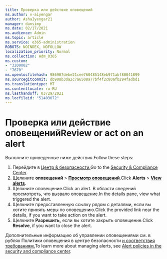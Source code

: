 ```yaml
---
title: Проверка или действие оповещений
ms.author: v-aiyengar
author: AshaIyengar21
manager: dansimp
ms.date: 02/17/2021
ms.audience: Admin
ms.topic: article
ms.service: o365-administration
ROBOTS: NOINDEX, NOFOLLOW
localization_priority: Normal
ms.collection: Adm_O365
ms.custom:
- "3200002"
- "7670"
ms.openlocfilehash: 986907debe21cee760485148eb971abf80041899
ms.sourcegitcommit: db908b3da2c7a6508a77bf4f2c80afb294fadbd1
ms.translationtype: MT
ms.contentlocale: ru-RU
ms.lasthandoff: 03/29/2021
ms.locfileid: "51403072"
---
```

# <a name="review-or-act-on-an-alert"></a><span data-ttu-id="6afe0-102">Проверка или действие оповещений</span><span class="sxs-lookup"><span data-stu-id="6afe0-102">Review or act on an alert</span></span>

<span data-ttu-id="6afe0-103">Выполните приведенные ниже действия.</span><span class="sxs-lookup"><span data-stu-id="6afe0-103">Follow these steps:</span></span>

1. <span data-ttu-id="6afe0-104">Перейдите в [Центр & безопасности.](https://go.microsoft.com/fwlink/p/?linkid=2077143)</span><span class="sxs-lookup"><span data-stu-id="6afe0-104">Go to the [Security & Compliance Center](https://go.microsoft.com/fwlink/p/?linkid=2077143).</span></span>
1. <span data-ttu-id="6afe0-105">Щелкните **оповещений**  >  **[Просмотр оповещений](https://go.microsoft.com/fwlink/?linkid=2103301)**.</span><span class="sxs-lookup"><span data-stu-id="6afe0-105">Click **Alerts** > **[View alerts](https://go.microsoft.com/fwlink/?linkid=2103301)**.</span></span>
1. <span data-ttu-id="6afe0-106">Щелкните оповещение.</span><span class="sxs-lookup"><span data-stu-id="6afe0-106">Click an alert.</span></span> <span data-ttu-id="6afe0-107">В области сведений просмотреть, что вызвало оповещение.</span><span class="sxs-lookup"><span data-stu-id="6afe0-107">In the details pane, view what triggered the alert.</span></span>
1. <span data-ttu-id="6afe0-108">Щелкните предоставленную ссылку рядом с деталями, если вы хотите принять меры по оповещению.</span><span class="sxs-lookup"><span data-stu-id="6afe0-108">Click the provided link near the details, if you want to take action on the alert.</span></span>
1. <span data-ttu-id="6afe0-109">Щелкните **Разрешить,** если вы хотите закрыть оповещение.</span><span class="sxs-lookup"><span data-stu-id="6afe0-109">Click **Resolve**, if you want to close the alert.</span></span>

<span data-ttu-id="6afe0-110">Дополнительные информацию об управлении оповещениями см. в рублях Политики оповещения в центре безопасности [и соответствия требованиям.](https://go.microsoft.com/fwlink/?linkid=2103211)</span><span class="sxs-lookup"><span data-stu-id="6afe0-110">To learn more about managing alerts, see [Alert policies in the security and compliance center](https://go.microsoft.com/fwlink/?linkid=2103211).</span></span>

